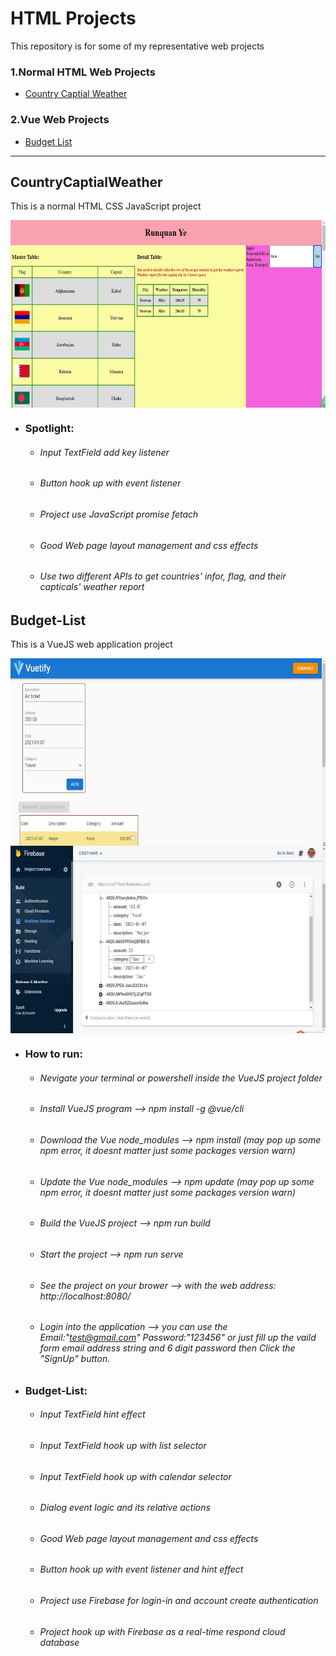 # HTML Projects
This repository is for some of my representative web projects 

### 1.Normal HTML Web Projects
+ [Country Captial Weather](#CountryCaptialWeather)

### 2.Vue Web Projects
+ [Budget List](#Budget-List)

---

## CountryCaptialWeather
This is a normal HTML CSS JavaScript project

<img align="center" width="600" height="300" src="https://github.com/RunquanYe/HTML/blob/main/img/Web/Country_Captial_Weather.jpg"/>

+ ### Spotlight:
    - ###### Input TextField add key listener
    - ###### Button hook up with event listener
    - ###### Project use JavaScript promise fetach
    - ###### Good Web page layout management and css effects 
    - ###### Use two different APIs to get countries' infor, flag, and their capticals' weather report


## Budget-List
This is a VueJS web application project

<img align="center" width="700" height="300" src="https://github.com/RunquanYe/HTML/blob/main/img/Vue/Budget_List_3.jpg"/>
<img align="center" width="700" height="300" src="https://github.com/RunquanYe/HTML/blob/main/img/Vue/Budget_List_9.jpg"/>

+ ### How to run:
    - ###### Nevigate your terminal or powershell inside the VueJS project folder
    - ###### Install VueJS program --> npm install -g @vue/cli
    - ###### Download the Vue node_modules --> npm install (may pop up some npm error, it doesnt matter just some packages version warn)
    - ###### Update the Vue node_modules --> npm update (may pop up some npm error, it doesnt matter just some packages version warn)
    - ###### Build the VueJS project --> npm run build
    - ###### Start the project --> npm run serve
    - ###### See the project on your brower --> with the web address: http://localhost:8080/
    - ###### Login into the application --> you can use the Email:"test@gmail.com" Password:"123456" or just fill up the vaild form email address string and 6 digit password then Click the "SignUp" button. 
    
+ ### Budget-List:
    - ###### Input TextField hint effect
    - ###### Input TextField hook up with list selector
    - ###### Input TextField hook up with calendar selector
    - ###### Dialog event logic and its relative actions
    - ###### Good Web page layout management and css effects 
    - ###### Button hook up with event listener and hint effect
    - ###### Project use Firebase for login-in and account create authentication
    - ###### Project hook up with Firebase as a real-time respond cloud database
